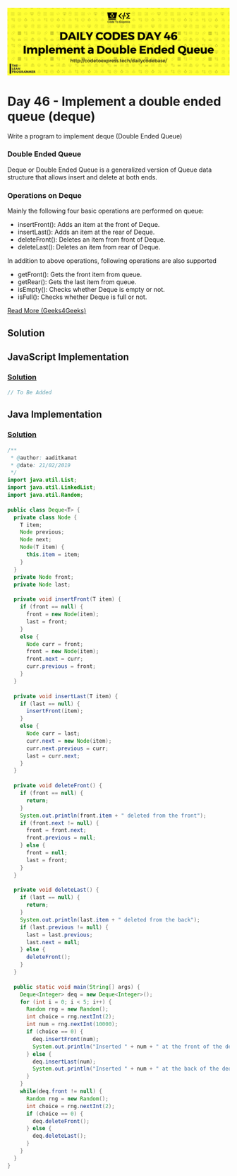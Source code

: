 ![cover](./cover.png)

# Day 46 - Implement a double ended queue (deque)

Write a program to implement deque (Double Ended Queue)

### Double Ended Queue

Deque or Double Ended Queue is a generalized version of Queue data structure that allows insert and delete at both ends.

### Operations on Deque

Mainly the following four basic operations are performed on queue:

- insertFront(): Adds an item at the front of Deque.
- insertLast(): Adds an item at the rear of Deque.
- deleteFront(): Deletes an item from front of Deque.
- deleteLast(): Deletes an item from rear of Deque.

In addition to above operations, following operations are also supported

- getFront(): Gets the front item from queue.
- getRear(): Gets the last item from queue.
- isEmpty(): Checks whether Deque is empty or not.
- isFull(): Checks whether Deque is full or not.

[Read More (Geeks4Geeks)](https://www.geeksforgeeks.org/deque-set-1-introduction-applications/)

## Solution

## JavaScript Implementation

### [Solution](./JavaScript/deque.js)

```js
// To Be Added
```

## Java Implementation

### [Solution](./Java/Deque.java)

```java
/**
 * @author: aaditkamat
 * @date: 21/02/2019
 */
import java.util.List;
import java.util.LinkedList;
import java.util.Random;

public class Deque<T> {
  private class Node {
    T item;
    Node previous;
    Node next;
    Node(T item) {
      this.item = item;
    }
  }
  private Node front;
  private Node last;

  private void insertFront(T item) {
    if (front == null) {
      front = new Node(item);
      last = front;
    }
    else {
      Node curr = front;
      front = new Node(item);
      front.next = curr;
      curr.previous = front;
    }
  }

  private void insertLast(T item) {
    if (last == null) {
      insertFront(item);
    }
    else {
      Node curr = last;
      curr.next = new Node(item);
      curr.next.previous = curr;
      last = curr.next;
    }
  }

  private void deleteFront() {
    if (front == null) {
      return;
    }
    System.out.println(front.item + " deleted from the front");
    if (front.next != null) {
      front = front.next;
      front.previous = null;
    } else {
      front = null;
      last = front;
    }
  }

  private void deleteLast() {
    if (last == null) {
      return;
    }
    System.out.println(last.item + " deleted from the back");
    if (last.previous != null) {
      last = last.previous;
      last.next = null;
    } else {
      deleteFront();
    }
  }

  public static void main(String[] args) {
    Deque<Integer> deq = new Deque<Integer>();
    for (int i = 0; i < 5; i++) {
      Random rng = new Random();
      int choice = rng.nextInt(2);
      int num = rng.nextInt(10000);
      if (choice == 0) {
        deq.insertFront(num);
        System.out.println("Inserted " + num + " at the front of the deque.");
      } else {
        deq.insertLast(num);
        System.out.println("Inserted " + num + " at the back of the deque.");
      }
    }
    while(deq.front != null) {
      Random rng = new Random();
      int choice = rng.nextInt(2);
      if (choice == 0) {
        deq.deleteFront();
      } else {
        deq.deleteLast();
      }
    }
  }
}
```
